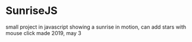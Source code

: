 # SunriseJS
small project in javascript showing a sunrise in motion, can add stars with mouse click
made 2019, may 3

